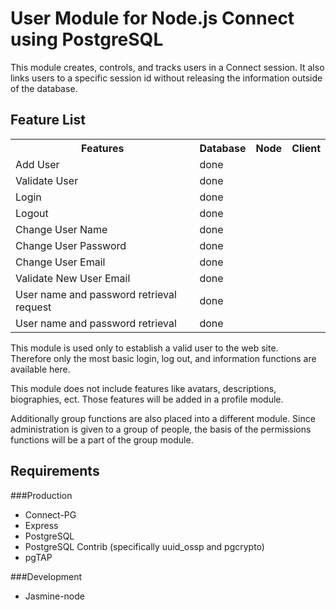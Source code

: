 # User Module for Node.js Connect using PostgreSQL

This module creates, controls, and tracks users in a Connect
session.  It also links users to a specific session id without
releasing the information outside of the database.  

## Feature List

<table>
	<tr>
		<th>Features</th>
		<th>Database</th>
		<th>Node</th>
		<th>Client</th>
	</tr>
	<tr>
		<td>Add User</td>
		<td>done</td>
	</tr>
	<tr>
		<td>Validate User</td>
		<td>done</td>
	</tr>
	<tr>
		<td>Login</td>
		<td>done</td>
	</tr>
	<tr>
		<td>Logout</td>
		<td>done</td>
	</tr>
	<tr>
		<td>Change User Name</td>
		<td>done</td>
	</tr>
	<tr>
		<td>Change User Password</td>
		<td>done</td>
	</tr>
	<tr> 
		<td>Change User Email</td>
		<td>done</td>
	</tr>
		<td>Validate New User Email</td>
		<td>done</td>
	<tr>
		<td>User name and password retrieval request</td>
		<td>done</td>
	</tr>
	<tr>
		<td>User name and password retrieval</td>
		<td>done</td>
	</tr>
</table>

This module is used only to establish a valid user to the web site.  
Therefore only the most basic login, log out, and information functions 
are available here.

This module does not include features like avatars, descriptions, 
biographies, ect.  Those features will be added in a profile module.  

Additionally group functions are also placed into a different 
module.  Since administration is given to a group of people, 
the basis of the permissions functions will be a part of the group
module.  

## Requirements
###Production
* Connect-PG
* Express
* PostgreSQL
* PostgreSQL Contrib (specifically uuid_ossp and pgcrypto)
* pgTAP

###Development
* Jasmine-node
